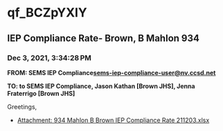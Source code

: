 # qf_BCZpYXlY
## IEP Compliance Rate- Brown, B Mahlon 934
### Dec 3, 2021, 3:34:28 PM
**FROM: SEMS IEP Compliance<sems-iep-compliance-user@nv.ccsd.net>**

**TO: to SEMS IEP Compliance, Jason Kathan [Brown JHS], Jenna Fraterrigo [Brown JHS]**


Greetings,  





* [Attachment: 934 Mahlon B Brown IEP Compliance Rate 211203.xlsx](qf_BCZpYXlY-attachment-1.xlsx)
